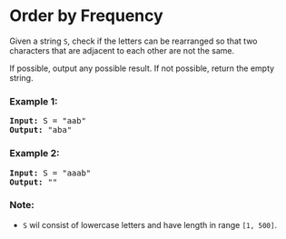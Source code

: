 ﻿# Order by Frequency

Given a string `S`, check if the letters can be rearranged so that two characters that are adjacent to each other are not the same.

If possible, output any possible result. If not possible, return the empty string.

### Example 1:
<pre>
<b>Input:</b> S = "aab"
<b>Output:</b> "aba"
</pre>

### Example 2: 
<pre>
<b>Input:</b> S = "aaab"
<b>Output:</b> ""
</pre>

### Note:
* `S` wil consist of lowercase letters and have length in range `[1, 500]`.
